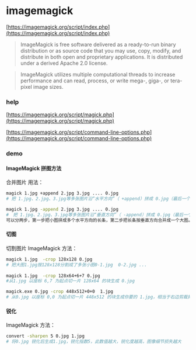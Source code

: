 # imagemagick

[https://imagemagick.org/script/index.php](https://imagemagick.org/script/index.php)

> ImageMagick is free software delivered as a ready-to-run binary distribution or as source code that you may use, copy, modify, and distribute in both open and proprietary applications. It is distributed under a derived Apache 2.0 license.

> ImageMagick utilizes multiple computational threads to increase performance and can read, process, or write mega-, giga-, or tera-pixel image sizes.

### help
[https://imagemagick.org/script/magick.php](https://imagemagick.org/script/magick.php)

[https://imagemagick.org/script/command-line-options.php](https://imagemagick.org/script/command-line-options.php)
### demo
#### ImageMagick 拼图方法
合并图片 
用法：
``` bash
magick 1.jpg +append 2.jpg 3.jpg .... 0.jpg
# 把 1.jpg、2.jpg、3.jpg等多张图片沿“水平方向”（ +append）拼成 0.jpg（最后一个文件名是拼出的成品）

magick 1.jpg -append 2.jpg 3.jpg .... 0.jpg
#　把 1.jpg、2.jpg、3.jpg等多张图片沿“垂直方向”（ -append）拼成 0.jpg（最后一个文件名是拼出的成品）
可以分两步，第一步把小图拼成多个水平方向的长条，第二步把长条按垂直方向合并成一个大图。
```

#### 切图
切割图片 
ImageMagick 方法：
``` bash
magick 1.jpg  -crop 128x128 0.jpg
# 把大图1.jpg按128x128分割成了多张小图0-1.jpg  0-2.jpg ...
  
magick 1.jpg  -crop 128x64+6+7 0.jpg
#从1.jpg 以座标 6,7 为起点切一片 128x64 的块生成 0.jpg

magick.exe 0.jpg -crop 448x512+0+0  1.jpg
# 从0.jpg 以座标 0,0 为起点切一片 448x512 的块生成你要的 1.jpg，相当于右边剪裁掉64像素

```


#### 锐化
ImageMagick 方法：
``` bash
convert -sharpen 5 0.jpg 1.jpg
# 将0.jpg 锐化后生成1.jpg，锐化指数5，此数值越大，锐化度越高，图像细节损失越大
```
